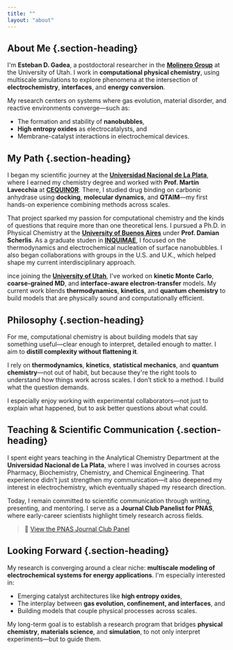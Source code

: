 ```yaml
---
title: ""
layout: "about"
---
```


<div class="about-content">

## About Me {.section-heading}

I'm **Esteban D. Gadea**, a postdoctoral researcher in the [<u>**Molinero Group**</u>](https://molinero.hec.utah.edu) at the University of Utah. I work in **computational physical chemistry**, using multiscale simulations to explore phenomena at the intersection of **electrochemistry**, **interfaces**, and **energy conversion**.

My research centers on systems where gas evolution, material disorder, and reactive environments converge—such as:
- The formation and stability of **nanobubbles**,
- **High entropy oxides** as electrocatalysts, and
- Membrane-catalyst interactions in electrochemical devices.

## My Path {.section-heading}

I began my scientific journey at the [<u>**Universidad Nacional de La Plata**</u>](https://unlp.edu.ar), where I earned my chemistry degree and worked with **Prof. Martín Lavecchia** at [<u>**CEQUINOR**</u>](https://cequinor.conicet.gov.ar). There, I studied drug binding on carbonic anhydrase using **docking**, **molecular dynamics**, and **QTAIM**—my first hands-on experience combining methods across scales.

That project sparked my passion for computational chemistry and the kinds of questions that require more than one theoretical lens.
I pursued a Ph.D. in Physical Chemistry at the [<u>**University of Buenos Aires**</u>](https://www.uba.ar) under **Prof. Damian Scherlis**. As a graduate studen in [<u>**INQUIMAE**</u>](http://inquimae2.qi.fcen.uba.ar/institucional/), I focused on the thermodynamics and electrochemical nucleation of surface nanobubbles. I also began collaborations with groups in the U.S. and U.K., which helped shape my current interdisciplinary approach.

ince joining the [<u>**University of Utah**</u>](https://www.utah.edu), I've worked on **kinetic Monte Carlo**, **coarse-grained MD**, and **interface-aware electron-transfer** models. My current work blends **thermodynamics**, **kinetics**, and **quantum chemistry** to build models that are physically sound and computationally efficient.

## Philosophy {.section-heading}

For me, computational chemistry is about building models that say something useful—clear enough to interpret, detailed enough to matter. I aim to **distill complexity without flattening it**.

I rely on **thermodynamics**, **kinetics**, **statistical mechanics**, and **quantum chemistry**—not out of habit, but because they're the right tools to understand how things work across scales.
I don’t stick to a method. I build what the question demands.

I especially enjoy working with experimental collaborators—not just to explain what happened, but to ask better questions about what could.

## Teaching & Scientific Communication {.section-heading}

I spent eight years teaching in the Analytical Chemistry Department at the **Universidad Nacional de La Plata**, where I was involved in courses across Pharmacy, Biochemistry, Chemistry, and Chemical Engineering.
That experience didn’t just strengthen my communication—it also deepened my interest in electrochemistry, which eventually shaped my research direction.

Today, I remain committed to scientific communication through writing, presenting, and mentoring. I serve as a **Journal Club Panelist for PNAS**, where early-career scientists highlight timely research across fields.

> 🔗 [View the PNAS Journal Club Panel](https://www.pnas.org/journal-club/journal-club-panelists)

## Looking Forward {.section-heading}

My research is converging around a clear niche: **multiscale modeling of electrochemical systems for energy applications**. I'm especially interested in:
- Emerging catalyst architectures like **high entropy oxides**,
- The interplay between **gas evolution, confinement, and interfaces**, and
- Building models that couple physical processes across scales.

My long-term goal is to establish a research program that bridges **physical chemistry**, **materials science**, and **simulation**, to not only interpret experiments—but to guide them.

</div>
